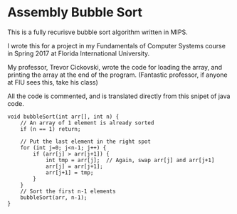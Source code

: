 <h1>Assembly Bubble Sort</h1>

This is a fully recurisve bubble sort algorithm written in MIPS.

I wrote this for a project in my Fundamentals of Computer Systems course in Spring 2017 at Florida International University.

My professor, Trevor Cickovski, wrote the code for loading the array, and printing the array at the end of the program.
(Fantastic professor, if anyone at FIU sees this, take his class)

All the code is commented, and is translated directly from this snipet of java code.

    void bubbleSort(int arr[], int n) {
        // An array of 1 element is already sorted
        if (n == 1) return;
 
        // Put the last element in the right spot
        for (int j=0; j<n-1; j++) {
            if (arr[j] > arr[j+1]) {
                int tmp = arr[j];  // Again, swap arr[j] and arr[j+1]
                arr[j] = arr[j+1];
                arr[j+1] = tmp;
            }
        }
        // Sort the first n-1 elements
        bubbleSort(arr, n-1);
    }
